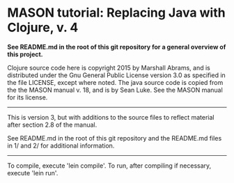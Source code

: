 MASON tutorial: Replacing Java with Clojure, v. 4
====

**See README.md in the root of this git repository for a general overview
of this project.**

Clojure source code here is copyright 2015 by Marshall Abrams, and is
distributed under the Gnu General Public License version 3.0 as
specified in the file LICENSE, except where noted.  The java source code
is copied from the the MASON manual v. 18, and is by Sean Luke.  See the
MASON manual for its license.

----------

This is version 3, but with additions to the source files to reflect
material after section 2.8 of the manual.

See README.md in the root of this git repository and the README.md files in
1/ and 2/ for additional information.

----------

To compile, execute 'lein compile'.  To run, after compiling if
necessary, execute 'lein run'.  
